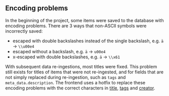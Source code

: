## Encoding problems

In the beginning of the project, some items were saved to the database with
encoding problems. There are 3 ways that non-ASCII symbols were incorrectly
saved:

- escaped with double backslashes instead of the single backslash, e.g. `ä` ->
  `\\u00e4`
- escaped without a backslash, e.g. `ä` -> `u00e4`
- x-escaped with double backslashes, e.g. `ä` -> `\\x61`

With subsequent data re-ingestions, most titles were fixed. This problem still
exists for titles of items that were not re-ingested, and for fields that are
not simply replaced during re-ingestion, such as `tags` and
`meta_data.description`. The frontend uses a hotfix to replace these encoding
problems with the correct characters in
[title](https://github.com/WordPress/openverse/tree/main/frontend/src/utils/decode-media-data.ts#L73),
[tags](https://github.com/WordPress/openverse/tree/main/frontend/src/utils/decode-media-data.ts#L86)
and
[creator](https://github.com/WordPress/openverse/tree/main/frontend/src/utils/decode-media-data.ts#L124).
